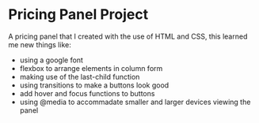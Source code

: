 # Pricing Panel Project

A pricing panel that I created with the use of HTML and CSS, this learned me new things like:
- using a google font
- flexbox to arrange elements in column form
- making use of the last-child function
- using transitions to make a buttons look good
- add hover and focus functions to buttons
- using @media to accommadate smaller and larger devices viewing the panel


